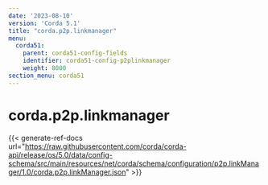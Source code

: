 ```yaml
---
date: '2023-08-10'
version: 'Corda 5.1'
title: "corda.p2p.linkmanager"
menu:
  corda51:
    parent: corda51-config-fields
    identifier: corda51-config-p2plinkmanager
    weight: 8000
section_menu: corda51
---
```

# corda.p2p.linkmanager
{{< generate-ref-docs url="https://raw.githubusercontent.com/corda/corda-api/release/os/5.0/data/config-schema/src/main/resources/net/corda/schema/configuration/p2p.linkManager/1.0/corda.p2p.linkManager.json" >}}